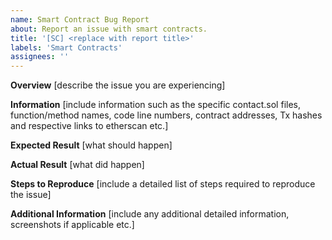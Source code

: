 ```yaml
---
name: Smart Contract Bug Report
about: Report an issue with smart contracts.
title: '[SC] <replace with report title>'
labels: 'Smart Contracts'
assignees: ''
---
```


**Overview**
[describe the issue you are experiencing]

**Information**
[include information such as the specific contact.sol files, function/method names, code line numbers, contract addresses, Tx hashes and respective links to etherscan etc.]

**Expected Result**
[what should happen]

**Actual Result**
[what did happen]

**Steps to Reproduce**
[include a detailed list of steps required to reproduce the issue]

**Additional Information**
[include any additional detailed information, screenshots if applicable etc.]

